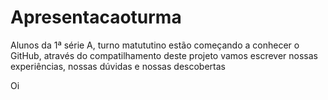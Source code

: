 # Apresentacaoturma
Alunos da 1ª série A, turno matututino estão começando a conhecer o GitHub, através do compatilhamento deste projeto vamos escrever nossas experiências, nossas dúvidas e nossas descobertas


Oi
